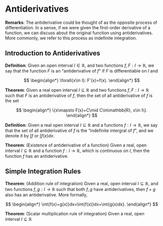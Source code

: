 # Antiderivatives

**Remarks**: The antiderivative could be thought of as the opposite process of differentiation. In a sense, if we were given the first-order derivative of a function, we can discuss about the original function using antiderivatives. More commonly, we refer to this process as indefinite integration.

## Introduction to Antiderivatives

**Definition**: Given an open interval $I\in\mathbb{R}$, and two functions $f, F:I\to\mathbb{R}$, we say that the function $F$ is an $\text{``antiderivative of }f\text{"}$ if $F$ is differentiable on $I$ and 

$$
\begin{align*}
\forall{x\in I}: F'(x)=f(x).
\end{align*}
$$

**Theorem**: Given a real open interval $I\subseteq\mathbb{R}$ and two functions $f, F:I\to\mathbb{R}$ such that $F$ is an antiderivative of $f$, then the set of all antiderivative of $f$ is the set

$$
\begin{align*}
\{x\mapsto F(x)+C\mid C\in\mathbb{R}, x\in I\}.
\end{align*}
$$

**Definition**: Given a real open interval $I\subseteq\mathbb{R}$ and a functions $f:I\to\mathbb{R}$, we say that the set of all antiderivative of $f$ is the $\text{``indefinite intergral of }f\text{"}$, and we denote it by $\int{f}$ or $\int f(x)dx$.


**Theorem**: (Existence of antiderivative of a function) Given a real, open interval $I\subseteq\mathbb{R}$ and a function $f:I\to\mathbb{R}$, which is continuous on $I$, then the function $f$ has an antiderivative.

## Simple Integration Rules

**Theorem**: (Addition rule of integration) Given a real, open interval $I\subseteq\mathbb{R}$, and two functions $f,g:I\to\mathbb{R}$ such that both $f,g$ have antiderivatives, then $f+g$ also has an antiderivative. More formally,

$$
\begin{align*}
\int{f(x)+g(x)}dx=\int{f(x)}dx+\int{g(x)dx}.
\end{align*}
$$

**Theorem**: (Scalar multiplication rule of integration) Given a real, open interval $I\subseteq\mathbb{R}$
